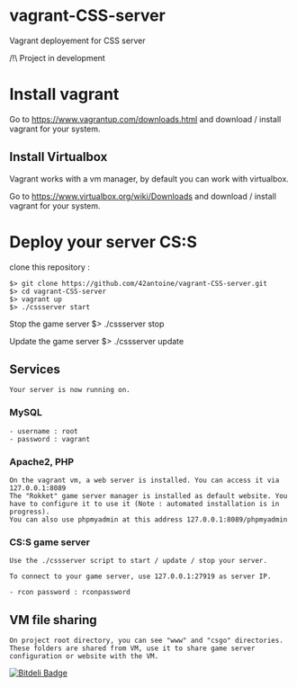 # vagrant-CSS-server
Vagrant deployement for CSS server

/!\ Project in development

# Install vagrant

Go to https://www.vagrantup.com/downloads.html and download / install vagrant for your system.

## Install Virtualbox

Vagrant works with a vm manager, by default you can work with virtualbox.

Go to  https://www.virtualbox.org/wiki/Downloads and download / install vagrant for your system.

# Deploy your server CS:S

clone this repository :

	$> git clone https://github.com/42antoine/vagrant-CSS-server.git
	$> cd vagrant-CSS-server
	$> vagrant up
	$> ./cssserver start

Stop the game server
	$> ./cssserver stop

Update the game server
	$> ./cssserver update

## Services

	Your server is now running on.

### MySQL

	- username : root
	- password : vagrant
	
### Apache2, PHP

	On the vagrant vm, a web server is installed. You can access it via 127.0.0.1:8089
	The "Rokket" game server manager is installed as default website. You have to configure it to use it (Note : automated installation is in progress).
	You can also use phpmyadmin at this address 127.0.0.1:8089/phpmyadmin

### CS:S game server

	Use the ./cssserver script to start / update / stop your server.
	
	To connect to your game server, use 127.0.0.1:27919 as server IP.

	- rcon password : rconpassword
	
## VM file sharing
	
	On project root directory, you can see "www" and "csgo" directories. These folders are shared from VM, use it to share game server configuration or website with the VM.


[![Bitdeli Badge](https://d2weczhvl823v0.cloudfront.net/42antoine/vagrant-css-server/trend.png)](https://bitdeli.com/free "Bitdeli Badge")
